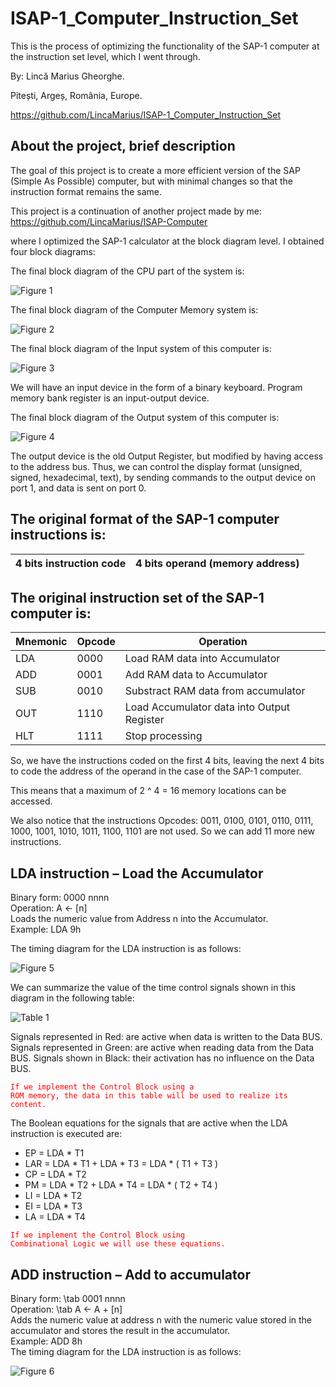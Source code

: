 # ISAP-1_Computer_Instruction_Set

This is the process of optimizing the functionality of the SAP-1 computer at the instruction set level, which I went through.

By: Lincă Marius Gheorghe.

Pitești, Argeș, România, Europe.

https://github.com/LincaMarius/ISAP-1_Computer_Instruction_Set

## About the project, brief description

The goal of this project is to create a more efficient version of the SAP (Simple As Possible) computer, but with minimal changes so that the instruction format remains the same.

This project is a continuation of another project made by me:\
https://github.com/LincaMarius/ISAP-Computer

where I optimized the SAP-1 calculator at the block diagram level.
I obtained four block diagrams:

The final block diagram of the CPU part of the system is: 

![ Figure 1 ](/Pictures/Figure1.png)

The final block diagram of the Computer Memory system is:

![ Figure 2 ](/Pictures/Figure2.png)

The final block diagram of the Input system of this computer is:

![ Figure 3 ](/Pictures/Figure3.png)

We will have an input device in the form of a binary keyboard.
Program memory bank register is an input-output device.

The final block diagram of the Output system of this computer is:

![ Figure 4 ](/Pictures/Figure4.png)

The output device is the old Output Register, but modified by having access to the address bus.
Thus, we can control the display format (unsigned, signed, hexadecimal, text), by sending commands to the output device on port 1, and data is sent on port 0.

## The original format of the SAP-1 computer instructions is:

| 4 bits instruction code   | 4 bits operand (memory address)          |
|---------------------------|------------------------------------------|


## The original instruction set of the SAP-1 computer is:

| Mnemonic | Opcode | Operation                                  |
|----------|--------|--------------------------------------------|
| LDA      | 0000   | Load RAM data into Accumulator             |
| ADD      | 0001   | Add RAM data to Accumulator                |
| SUB      | 0010   | Substract RAM data from accumulator        |
| OUT      | 1110   | Load Accumulator data into Output Register |
| HLT      | 1111   | Stop processing                            |

So, we have the instructions coded on the first 4 bits, leaving the next 4 bits to code the address of the operand in the case of the SAP-1 computer.

This means that a maximum of 2 ^ 4 = 16 memory locations can be accessed.

We also notice that the instructions Opcodes: 0011, 0100, 0101, 0110, 0111, 1000, 1001, 1010, 1011, 1100, 1101 are not used. So we can add 11 more new instructions.

## LDA instruction – Load the Accumulator
Binary form:    0000 nnnn \
Operation:      A ← [n] \
Loads the numeric value from Address n into the Accumulator. \
Example: LDA 9h 

The timing diagram for the LDA instruction is as follows:

![ Figure 5 ](/Pictures/Figure5.png)

We can summarize the value of the time control signals shown in this diagram in the following table:

![ Table 1 ](/Pictures/Table1.png)

Signals represented in Red: are active when data is written to the Data BUS.
Signals represented in Green: are active when reading data from the Data BUS.
Signals shown in Black: their activation has no influence on the Data BUS. 

<code style="color : red">If we implement the Control Block using a ROM memory, the data in this table will be used to realize its content.</code>

The Boolean equations for the signals that are active when the LDA instruction is executed are:
-	EP = LDA * T1
-	LAR = LDA * T1 + LDA * T3 = LDA * ( T1 + T3 )
-	CP = LDA * T2
-	PM = LDA * T2 + LDA * T4 = LDA * ( T2 + T4 )
-	LI = LDA * T2
-	EI = LDA * T3
-	LA = LDA * T4

<code style="color : red">If we implement the Control Block using Combinational Logic we will use these equations.</code>

## ADD instruction – Add to accumulator
Binary form: \tab 0001 nnnn\
Operation: \tab A ← A + [n]\
Adds the numeric value at address n with the numeric value stored in the accumulator and stores the result in the accumulator.\
Example: ADD 8h \
The timing diagram for the LDA instruction is as follows:

![ Figure 6 ](/Pictures/Figure6.png)

